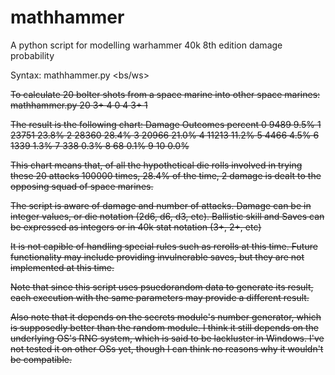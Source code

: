 # mathhammer
A python script for modelling warhammer 40k 8th edition damage probability

Syntax:  mathhammer.py <num shots> <bs/ws> <s> <ap> <t> <sv> <d>

To calculate 20 bolter shots from a space marine into other space marines:
mathhammer.py 20 3+ 4 0 4 3+ 1

The result is the following chart:
Damage   Outcomes        percent
     0       9489         9.5%
     1      23751        23.8%
     2      28360        28.4%
     3      20966        21.0%
     4      11213        11.2%
     5       4466         4.5%
     6       1339         1.3%
     7        338         0.3%
     8         68         0.1%
     9         10         0.0%

This chart means that, of all the hypothetical die rolls involved in trying these 20 attacks 100000 times, 28.4% of the time, 2 damage is dealt to the opposing squad of space marines.

The script is aware of damage and number of attacks.  Damage can be in integer values, or die notation (2d6, d6, d3, etc).  Ballistic skill and Saves can be expressed as integers or in 40k stat notation (3+, 2+, etc)

It is not capible of handling special rules such as rerolls at this time.
Future functionality may include providing invulnerable saves, but they are not implemented at this time.

Note that since this script uses psuedorandom data to generate its result, each execution with the same parameters may provide a different result.  

Also note that it depends on the secrets module's number generator, which is supposedly better than the random module.  I think it still depends on the underlying OS's RNG system, which is said to be lackluster in Windows.  I've not tested it on other OSs yet, though I can think no reasons why it wouldn't be compatible.
